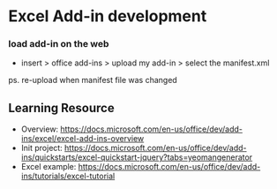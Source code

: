 # Excel Add-in development


### load add-in on the web

- insert > office add-ins > upload my add-in > select the manifest.xml

ps. re-upload when manifest file was changed


## Learning Resource

- Overview: https://docs.microsoft.com/en-us/office/dev/add-ins/excel/excel-add-ins-overview
- Init project: https://docs.microsoft.com/en-us/office/dev/add-ins/quickstarts/excel-quickstart-jquery?tabs=yeomangenerator
- Excel example: https://docs.microsoft.com/en-us/office/dev/add-ins/tutorials/excel-tutorial
